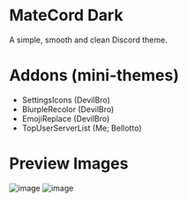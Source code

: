 # MateCord Dark
A simple, smooth and clean Discord theme.

# Addons (mini-themes)
- SettingsIcons (DevilBro)
- BlurpleRecolor (DevilBro)
- EmojiReplace (DevilBro)
- TopUserServerList (Me; Bellotto)

# Preview Images
![image](https://user-images.githubusercontent.com/47235241/125386811-47c88580-e373-11eb-92f8-082e01d09eff.png)
![image](https://user-images.githubusercontent.com/47235241/125386837-51ea8400-e373-11eb-9298-84c9a3b819e8.png)
